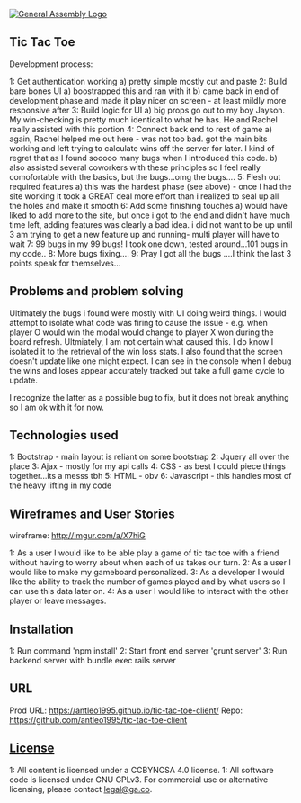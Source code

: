 [![General Assembly Logo](https://camo.githubusercontent.com/1a91b05b8f4d44b5bbfb83abac2b0996d8e26c92/687474703a2f2f692e696d6775722e636f6d2f6b6538555354712e706e67)](https://generalassemb.ly/education/web-development-immersive)

## Tic Tac Toe

Development process:

1: Get authentication working
   a) pretty simple mostly cut and paste
2: Build bare bones UI
   a) boostrapped this and ran with it
   b) came back in end of development phase and made it play
      nicer on screen - at least mildly more responsive after
3: Build logic for UI
   a) big props go out to my boy Jayson. My win-checking is
      pretty much identical to what he has. He and Rachel
      really assisted with this portion
4: Connect back end to rest of game
   a) again, Rachel helped me out here - was not too bad.
      got the main bits working and left trying to calculate
      wins off the server for later. I kind of regret that
      as I found sooooo many bugs when I introduced this code.
   b) also assisted several coworkers with these principles
      so I feel really comofortable with the basics, but
      the bugs...omg the bugs....
5: Flesh out required features
    a) this was the hardest phase (see above) - once I had the
      site working it took a GREAT deal more effort than i realized
      to seal up all the holes and make it smooth
6: Add some finishing touches
    a) would have liked to add more to the site, but once i got
       to the end and didn't have much time left, adding features
       was clearly a bad idea. i did not want to be up until 3 am
       trying to get a new feature up and running- multi player
       will have to wait
7: 99 bugs in my 99 bugs! I took one down, tested around...101 bugs in my code..
8: More bugs fixing....
9: Pray I got all the bugs
   ....I think the last 3 points speak for themselves...

## Problems and problem solving
Ultimately the bugs i found were mostly with UI doing weird things. I would attempt
to isolate what code was firing to cause the issue - e.g. when player O would win
the modal would change to player X won during the board refresh. Ultmiately, I
am not certain what caused this. I do know I isolated it to the retrieval of
the win loss stats. I also found that the screen doesn't update like one might
expect. I can see in the console when I debug the wins and loses appear accurately
tracked but take a full game cycle to update.

I recognize the latter as a possible bug to fix, but it does not break anything
so I am ok with it for now.

## Technologies used

1: Bootstrap - main layout is reliant on some bootstrap
2: Jquery all over the place
3: Ajax - mostly for my api calls
4: CSS - as best I could piece things together...its a messs tbh
5: HTML - obv
6: Javascript - this handles most of the heavy lifting in my code

## Wireframes and User Stories
wireframe: http://imgur.com/a/X7hiG

1: As a user I would like to be able play a game of tic tac toe with a friend
    without having to worry about when each of us takes our turn.
2: As a user I would like to make my gameboard personalized.
3: As a developer I would like the ability to track the number of games played
    and by what users so I can use this data later on.
4: As a user I would like to interact with the other player or leave messages.

## Installation

1: Run command 'npm install'
2: Start front end server 'grunt server'
3: Run backend server with bundle exec rails server

## URL
Prod URL:
https://antleo1995.github.io/tic-tac-toe-client/
Repo:
https://github.com/antleo1995/tic-tac-toe-client

## [License](LICENSE)

1:  All content is licensed under a CC­BY­NC­SA 4.0 license.
1:  All software code is licensed under GNU GPLv3. For commercial use or
    alternative licensing, please contact legal@ga.co.

